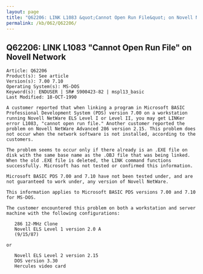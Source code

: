 ```yaml
---
layout: page
title: "Q62206: LINK L1083 &quot;Cannot Open Run File&quot; on Novell Network"
permalink: /kb/062/Q62206/
---
```


## Q62206: LINK L1083 &quot;Cannot Open Run File&quot; on Novell Network

	Article: Q62206
	Product(s): See article
	Version(s): 7.00 7.10
	Operating System(s): MS-DOS
	Keyword(s): ENDUSER | SR# S900423-82 | mspl13_basic
	Last Modified: 18-OCT-1990
	
	A customer reported that when linking a program in Microsoft BASIC
	Professional Development System (PDS) version 7.00 on a workstation
	running Novell NetWare ELS Level I or Level II, you may get LINKer
	error L1083, "cannot open run file." Another customer reported the
	problem on Novell NetWare Advanced 286 version 2.15. This problem does
	not occur when the network software is not installed, according to the
	customers.
	
	The problem seems to occur only if there already is an .EXE file on
	disk with the same base name as the .OBJ file that was being linked.
	When the old .EXE file is deleted, the LINK command functions
	successfully. Microsoft has not tested or confirmed this information.
	
	Microsoft BASIC PDS 7.00 and 7.10 have not been tested under, and are
	not guaranteed to work under, any version of Novell NetWare.
	
	This information applies to Microsoft BASIC PDS versions 7.00 and 7.10
	for MS-DOS.
	
	The customer encountered this problem on both a workstation and server
	machine with the following configurations:
	
	   286 12-MHz Clone
	   Novell ELS Level 1 version 2.0 A
	   (9/15/87)
	
	or
	
	   Novell ELS Level 2 version 2.15
	   DOS version 3.30
	   Hercules video card
